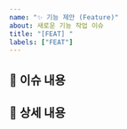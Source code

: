 ```yaml
---
name: "✨ 기능 제안 (Feature)"
about: 새로운 기능 작업 이슈
title: "[FEAT] "
labels: ["FEAT"]
---
```


## 📄 이슈 내용

<!--- 기능에 대한 요약 설명을 작성해 주세요. -->

## 📝 상세 내용

<!--- 기능 추가와 관련된 상세 내용을 작성해 주세요. -->
